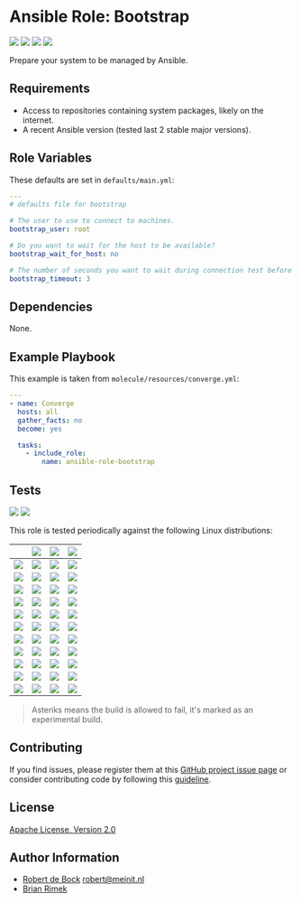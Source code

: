 Ansible Role: Bootstrap
=======================

[![][ci_badge]][ci]
[![][release_badge]][release]
[![][ansible_role_badge]][ansible_role]
[![][ansible_downloads_badge]][ansible_role]

Prepare your system to be managed by Ansible.

Requirements
------------

- Access to repositories containing system packages, likely on the internet.
- A recent Ansible version (tested last 2 stable major versions).

Role Variables
--------------

These defaults are set in `defaults/main.yml`:

```yaml
---
# defaults file for bootstrap

# The user to use to connect to machines.
bootstrap_user: root

# Do you want to wait for the host to be available?
bootstrap_wait_for_host: no

# The number of seconds you want to wait during connection test before failing.
bootstrap_timeout: 3
```

Dependencies
------------

None.

Example Playbook
----------------

This example is taken from `molecule/resources/converge.yml`:
```yaml
---
- name: Converge
  hosts: all
  gather_facts: no
  become: yes

  tasks:
    - include_role:
        name: ansible-role-bootstrap

```

Tests
-----

[![][python_badge]][python]
[![][ansible_badge]][ansible]

This role is tested periodically against the following Linux distributions:

|| [![][ansible_previous_badge]][ansible_previous] | [![][ansible_latest_badge]][ansible_latest] | [![][ansible_devel_badge]][ansible_devel] |
|---|---|---|---|
| [![][alpine_badge]][alpine] | [![][x]][ci] | [![][x]][ci] | [![][x]][ci] |
| [![][amazonlinux_badge]][amazonlinux] | [![][x]][ci] | [![][x]][ci] | [![][x]][ci] |
| [![][archlinux_badge]][archlinux] | [![][x]][ci] | [![][x]][ci] | [![][x]][ci] |
| [![][centos_badge]][centos] | [![][x]][ci] | [![][x]][ci] | [![][x]][ci] |
| [![][debian_badge]][debian] | [![][x]][ci] | [![][x]][ci] | [![][x]][ci] |
| [![][fedora_badge]][fedora] | [![][x]][ci] | [![][x]][ci] | [![][x]][ci] |
| [![][gentoo_badge]][gentoo] | [![][x]][ci] | [![][x]][ci] | [![][x]][ci] |
| [![][kali_badge]][kali] | [![][x]][ci] | [![][x]][ci] | [![][x]][ci] |
| [![][opensuse_badge]][opensuse] | [![][x]][ci] | [![][x]][ci] | [![][x]][ci] |
| [![][redhat_badge]][redhat] | [![][x]][ci] | [![][x]][ci] | [![][x]][ci] |
| [![][ubuntu_badge]][ubuntu] | [![][x]][ci] | [![][x]][ci] | [![][x]][ci] |

> Asteriks means the build is allowed to fail, it's marked as an experimental build.

Contributing
------------

If you find issues, please register them at this [GitHub project issue page][issues] or consider contributing code by following this [guideline][contributing].

License
-------

[Apache License, Version 2.0][license]

Author Information
------------------

- [Robert de Bock](https://robertdebock.nl/) <robert@meinit.nl>
- [Brian Rimek](https://github.com/rembik)


[ci]: https://github.com/rembik/ansible-role-bootstrap/actions
[travis_ci]: https://travis-ci.org/github/rembik/ansible-role-bootstrap
[release]: https://github.com/rembik/ansible-role-bootstrap/releases
[ansible_role]: https://galaxy.ansible.com/rembik/bootstrap

[ci_badge]: https://img.shields.io/github/workflow/status/rembik/ansible-role-bootstrap/CI/master?logo=github&label=test
[travis_ci_badge]: https://img.shields.io/travis/rembik/ansible-role-bootstrap/master.svg?logo=travis-ci&logoColor=EEE&label=test
[release_badge]: https://img.shields.io/github/release/rembik/ansible-role-bootstrap.svg?sort=semver&colorB=56b4b6&logo=github&logoColor=EEE
[ansible_role_badge]: https://img.shields.io/ansible/role/36340.svg?colorB=56b4b6&logo=ansible&logoColor=EEE
[ansible_downloads_badge]: https://img.shields.io/ansible/role/d/36340.svg?label=downloads&logo=ansible&logoColor=EEE

[issues]: https://github.com/rembik/ansible-role-bootstrap/issues/new/choose
[contributing]: http://github.com/rembik/ansible-role-bootstrap/tree/master/.github/CONTRIBUTING.md
[license]: https://github.com/rembik/ansible-role-bootstrap/blob/master/LICENSE

[python]: https://www.python.org/
[ansible]: https://ansible.com/
[ansible_previous]: https://docs.ansible.com/ansible/2.9/
[ansible_latest]: https://docs.ansible.com/ansible/2.10/
[ansible_devel]: https://docs.ansible.com/ansible/devel/

[python_badge]: https://img.shields.io/badge/python-3.9-1488C6.svg
[ansible_badge]: https://img.shields.io/badge/Ansible-2.9%20%7C%202.10%20%7C%20devel%2A-56b4b6.svg
[ansible_previous_badge]: https://img.shields.io/badge/2.9-56b4b6.svg
[ansible_latest_badge]: https://img.shields.io/badge/2.10-56b4b6.svg
[ansible_devel_badge]: https://img.shields.io/badge/devel%2A-56b4b6.svg

[alpine]: https://hub.docker.com/_/alpine
[amazonlinux]: https://hub.docker.com/_/amazonlinux
[archlinux]: https://hub.docker.com/r/archlinux/base
[centos]: https://hub.docker.com/_/centos
[debian]: https://hub.docker.com/_/debian
[fedora]: https://hub.docker.com/_/fedora
[gentoo]: https://hub.docker.com/r/gentoo/stage3-amd64
[kali]: https://hub.docker.com/r/kalilinux/kali
[opensuse]: https://hub.docker.com/_/opensuse
[redhat]: https://access.redhat.com/containers/#/registry.access.redhat.com/ubi8/ubi
[ubuntu]: https://hub.docker.com/_/ubuntu

[alpine_badge]: https://img.shields.io/badge/Alpine-latest%20%7C%20edge%2A-1488C6.svg?logo=docker&logoColor=EEE
[amazonlinux_badge]: https://img.shields.io/badge/AmazonLinux-latest-1488C6.svg?logo=docker&logoColor=EEE
[archlinux_badge]: https://img.shields.io/badge/ArchLinux-latest-1488C6.svg?logo=docker&logoColor=EEE
[centos_badge]: https://img.shields.io/badge/CentOS-latest-1488C6.svg?logo=docker&logoColor=EEE
[debian_badge]: https://img.shields.io/badge/Debian-latest%20%7C%20unstable%2A-1488C6.svg?logo=docker&logoColor=EEE
[fedora_badge]: https://img.shields.io/badge/Fedora-latest%20%7C%20rawhide%2A-1488C6.svg?logo=docker&logoColor=EEE
[gentoo_badge]: https://img.shields.io/badge/Gentoo-latest%2A-1488C6.svg?logo=docker&logoColor=EEE
[kali_badge]: https://img.shields.io/badge/Kali-latest%2A-1488C6.svg?logo=docker&logoColor=EEE
[opensuse_badge]: https://img.shields.io/badge/openSUSE-Leap%20%7C%20Tumbleweed-1488C6.svg?logo=docker&logoColor=EEE
[redhat_badge]: https://img.shields.io/badge/RedHat-latest-1488C6.svg?logo=docker&logoColor=EEE
[ubuntu_badge]: https://img.shields.io/badge/Ubuntu-latest%20%7C%20devel%2A-1488C6.svg?logo=docker&logoColor=EEE
[x]: https://img.shields.io/badge/X-grey.svg
